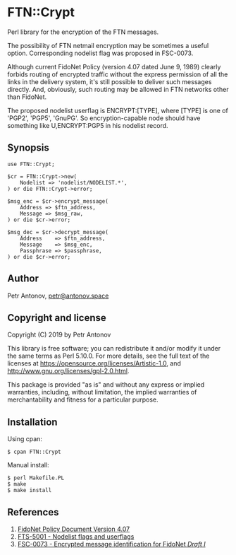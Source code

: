 # FTN::Crypt
Perl library for the encryption of the FTN messages.

The possibility of FTN netmail encryption may be sometimes a useful option.
Corresponding nodelist flag was proposed in FSC-0073.

Although current FidoNet Policy (version 4.07 dated June 9, 1989) clearly
forbids routing of encrypted traffic without the express permission of
all the links in the delivery system, it's still possible to deliver such
messages directly. And, obviously, such routing may be allowed in FTN
networks other than FidoNet.

The proposed nodelist userflag is ENCRYPT:\[TYPE\], where \[TYPE\] is one of
'PGP2', 'PGP5', 'GnuPG'. So encryption-capable node should have something
like U,ENCRYPT:PGP5 in his nodelist record.

## Synopsis

```
use FTN::Crypt;

$cr = FTN::Crypt->new(
    Nodelist => 'nodelist/NODELIST.*',
) or die FTN::Crypt->error;

$msg_enc = $cr->encrypt_message(
    Address => $ftn_address,
    Message => $msg_raw,
) or die $cr->error;

$msg_dec = $cr->decrypt_message(
    Address    => $ftn_address,
    Message    => $msg_enc,
    Passphrase => $passphrase,
) or die $cr->error;
```

## Author

Petr Antonov, <petr@antonov.space>

## Copyright and license

Copyright (C) 2019 by Petr Antonov

This library is free software; you can redistribute it and/or modify it
under the same terms as Perl 5.10.0. For more details, see the full text
of the licenses at https://opensource.org/licenses/Artistic-1.0, and
http://www.gnu.org/licenses/gpl-2.0.html.

This package is provided "as is" and without any express or implied
warranties, including, without limitation, the implied warranties of
merchantability and fitness for a particular purpose.

## Installation

Using cpan:

```
$ cpan FTN::Crypt
```

Manual install:

```
$ perl Makefile.PL
$ make
$ make install
```

## References

1. [FidoNet Policy Document Version 4.07](https://www.fidonet.org/policy4.txt)
2. [FTS-5001 - Nodelist flags and userflags](http://ftsc.org/docs/fts-5001.006)
3. [FSC-0073 - Encrypted message identification for FidoNet *Draft I*](http://ftsc.org/docs/fsc-0073.001)
